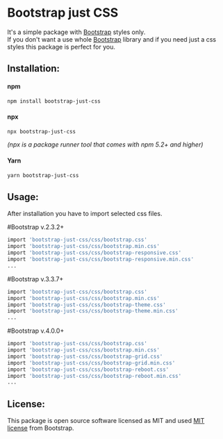 # Bootstrap just CSS

It's a simple package with [Bootstrap](https://getbootstrap.com/) styles only. <br>
If you don't want a use whole [Bootstrap](https://getbootstrap.com/) library and if you need just a css styles this package is perfect for you.

## Installation:

#### npm

```bash
npm install bootstrap-just-css
```

#### npx

```bash
npx bootstrap-just-css
```

_(npx is a package runner tool that comes with npm 5.2+ and higher)_

#### Yarn

```bash
yarn bootstrap-just-css
```

## Usage:

After installation you have to import selected css files.

#Bootstrap v.2.3.2+

```bash
import 'bootstrap-just-css/css/bootstrap.css'
import 'bootstrap-just-css/css/bootstrap.min.css'
import 'bootstrap-just-css/css/bootstrap-responsive.css'
import 'bootstrap-just-css/css/bootstrap-responsive.min.css'
...
```

#Bootstrap v.3.3.7+

```bash
import 'bootstrap-just-css/css/bootstrap.css'
import 'bootstrap-just-css/css/bootstrap.min.css'
import 'bootstrap-just-css/css/bootstrap-theme.css'
import 'bootstrap-just-css/css/bootstrap-theme.min.css'
...
```

#Bootstrap v.4.0.0+

```bash
import 'bootstrap-just-css/css/bootstrap.css'
import 'bootstrap-just-css/css/bootstrap.min.css'
import 'bootstrap-just-css/css/bootstrap-grid.css'
import 'bootstrap-just-css/css/bootstrap-grid.min.css'
import 'bootstrap-just-css/css/bootstrap-reboot.css'
import 'bootstrap-just-css/css/bootstrap-reboot.min.css'
...
```

## License:

This package is open source software licensed as MIT and used [MIT license](https://github.com/twbs/bootstrap/blob/v4.4.1/LICENSE) from Bootstrap.

```

```
